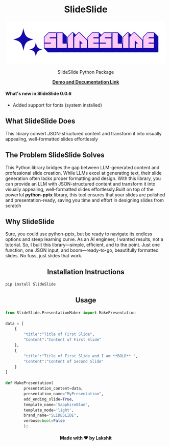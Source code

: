 <h1 align="center">SlideSlide</h1>

<div align="center"><img width=500px src='https://raw.githubusercontent.com/Lakshit-Karsoliya/SlideSlide/refs/heads/main/assets/SLIDESLIDE.png'/></div>

<p align="center">SlideSlide Python Package</p>
<p align="center">
<a  href="https://github.com/Lakshit-Karsoliya/SlideSlide"><strong>Demo and Documentation Link</strong></a>
</p>

####  What's new in SlideSlide 0.0.6

* Added support for fonts (system installed)


##  What SlideSlide Does

This library convert JSON-structured content and transform it into visually appealing, well-formatted slides effortlessly

## The Problem SlideSlide Solves

This Python library bridges the gap between LLM-generated content and professional slide creation. While LLMs excel at generating text, their slide generation often lacks proper formatting and design. With this library, you can provide an LLM with JSON-structured content and transform it into visually appealing, well-formatted slides effortlessly.Built on top of the powerful **python-pptx** library, this tool ensures that your slides are polished and presentation-ready, saving you time and effort in designing slides from scratch 

## Why SlideSlide 

Sure, you could use python-pptx, but be ready to navigate its endless options and steep learning curve. As an AI engineer, I wanted results, not a tutorial. So, I built this library—simple, efficient, and to the point. Just one function, one JSON input, and boom—ready-to-go, beautifully formatted slides. No fuss, just slides that work.

<h2 align="center">Installation Instructions</h2>

```bash
pip install SlideSlide
```

<h2 align="center">Usage</h2>

```python
from SlideSlide.PresentationMaker import MakePresentation

data = [
    {
        "title":"Title of First Slide",
        "Content":"Content of First Slide"
    },
    {
        "title":"Title of First Slide and I am **BOLD** ",
        "Content":"Content of Second Slide"
    }
]

def MakePresentation(
        presentation_content=data,
        presentation_name="MyPresentation",
        add_ending_slide=True,
        template_name='SapphireBlue',
        template_mode='light',
        brand_name="SLIDESLIDE",
        verbose:bool=False
        ):

```



<h4 align='center'>Made with ❤️ by Lakshit</h4>